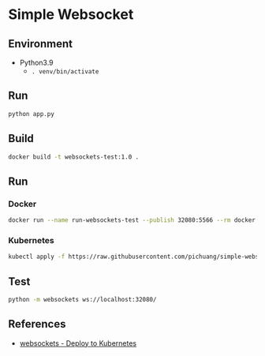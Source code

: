 # Simple Websocket

## Environment

- Python3.9
  - `. venv/bin/activate`

## Run

```bash
python app.py
```

## Build

```bash
docker build -t websockets-test:1.0 .
```

## Run

### Docker

```bash
docker run --name run-websockets-test --publish 32080:5566 --rm docker pull ghcr.io/pichuang/simple-websocket:main
```

### Kubernetes

```bash
kubectl apply -f https://raw.githubusercontent.com/pichuang/simple-websocket/main/deployment.yml
```

## Test

```bash
python -m websockets ws://localhost:32080/
```

## References

- [websockets - Deploy to Kubernetes][1]

[1]: https://websockets.readthedocs.io/en/stable/howto/kubernetes.html